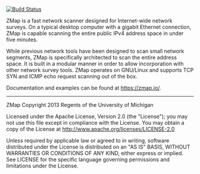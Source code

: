 [![Build Status](https://travis-ci.org/zmap/zmap.svg?branch=travis-configuration)](https://travis-ci.org/zmap/zmap)

ZMap is a fast network scanner designed for Internet-wide network surveys. On a
typical desktop computer with a gigabit Ethernet connection, ZMap is capable
scanning the entire public IPv4 address space in under five minutes.

While previous network tools have been designed to scan small network segments,
ZMap is specifically architected to scan the entire address space.  It is built
in a modular manner in order to allow incorporation with other network survey
tools.  ZMap operates on GNU/Linux and supports TCP SYN and ICMP echo request
scanning out of the box.

Documentation and examples can be found at https://zmap.io/.

----

ZMap Copyright 2013 Regents of the University of Michigan 

Licensed under the Apache License, Version 2.0 (the "License"); you may not use
this file except in compliance with the License. You may obtain a copy of the
License at http://www.apache.org/licenses/LICENSE-2.0

Unless required by applicable law or agreed to in writing, software distributed
under the License is distributed on an "AS IS" BASIS, WITHOUT WARRANTIES OR
CONDITIONS OF ANY KIND, either express or implied. See LICENSE for the specific
language governing permissions and limitations under the License.

